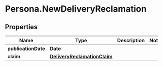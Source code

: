 # Persona.NewDeliveryReclamation

## Properties

Name | Type | Description | Notes
------------ | ------------- | ------------- | -------------
**publicationDate** | **Date** |  | 
**claim** | [**DeliveryReclamationClaim**](DeliveryReclamationClaim.md) |  | 



